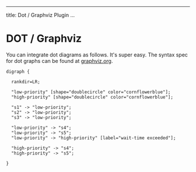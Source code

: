 
---
title: Dot / Graphviz Plugin
...

# DOT / Graphviz

You can integrate dot diagrams as follows.  It's super easy.  The syntax spec for dot graphs can be
found at [graphviz.org](http://www.graphviz.org).

```dot("Sample Flowchart"){width:600px}
digraph { 

  rankdir=LR;

  "low-priority" [shape="doublecircle" color="cornflowerblue"];
  "high-priority" [shape="doublecircle" color="cornflowerblue"];

  "s1" -> "low-priority";
  "s2" -> "low-priority";
  "s3" -> "low-priority";

  "low-priority" -> "s4";
  "low-priority" -> "s5";
  "low-priority" -> "high-priority" [label="wait-time exceeded"];

  "high-priority" -> "s4";
  "high-priority" -> "s5";

}
```

